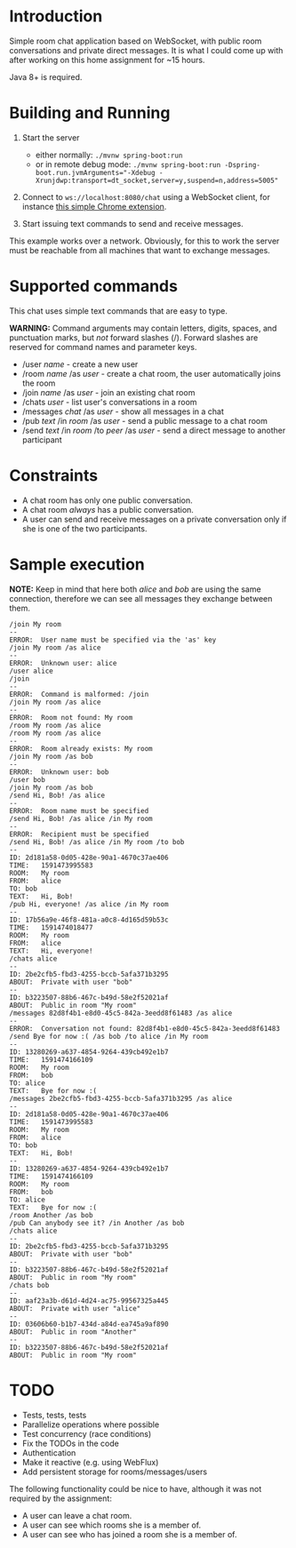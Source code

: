 # Introduction

Simple room chat application based on WebSocket, with public room conversations and private direct messages.
It is what I could come up with after working on this home assignment for ~15 hours.

Java 8+ is required.

# Building and Running

1. Start the server
    - either normally: `./mvnw spring-boot:run`
    - or in remote debug mode: `./mvnw spring-boot:run
    -Dspring-boot.run.jvmArguments="-Xdebug -Xrunjdwp:transport=dt_socket,server=y,suspend=n,address=5005"`

2. Connect to `ws://localhost:8080/chat` using a WebSocket client, for instance 
   [this simple Chrome extension](https://chrome.google.com/webstore/detail/websocket-test-client/fgponpodhbmadfljofbimhhlengambbn).

3. Start issuing text commands to send and receive messages.

This example works over a network. Obviously, for this to work the server must be reachable from all machines that
want to exchange messages.

# Supported commands

This chat uses simple text commands that are easy to type.

**WARNING:** Command arguments may contain letters, digits, spaces, and punctuation marks,
             but _not_ forward slashes (/). Forward slashes are reserved for command names and
             parameter keys.

- /user _name_ - create a new user
- /room _name_ /as _user_ - create a chat room, the user automatically joins the room
- /join _name_ /as _user_ - join an existing chat room
- /chats _user_ - list user's conversations in a room
- /messages _chat_ /as _user_ - show all messages in a chat
- /pub _text_ /in _room_ /as _user_ - send a public message to a chat room
- /send _text_ /in _room_ /to _peer_ /as _user_ - send a direct message to another participant

# Constraints

- A chat room has only one public conversation.
- A chat room *always* has a public conversation.
- A user can send and receive messages on a private conversation only if she is one of the two participants.

# Sample execution

**NOTE:** Keep in mind that here both _alice_ and _bob_ are using the same connection, therefore we can see all messages
          they exchange between them.

```
/join My room
--
ERROR:	User name must be specified via the 'as' key
/join My room /as alice
--
ERROR:	Unknown user: alice
/user alice
/join
--
ERROR:	Command is malformed: /join
/join My room /as alice
--
ERROR:	Room not found: My room
/room My room /as alice
/room My room /as alice
--
ERROR:	Room already exists: My room
/join My room /as bob
--
ERROR:	Unknown user: bob
/user bob
/join My room /as bob
/send Hi, Bob! /as alice
--
ERROR:	Room name must be specified
/send Hi, Bob! /as alice /in My room
--
ERROR:	Recipient must be specified
/send Hi, Bob! /as alice /in My room /to bob
--
ID:	2d181a58-0d05-428e-90a1-4670c37ae406
TIME:	1591473995583
ROOM:	My room
FROM:	alice
TO:	bob
TEXT:	Hi, Bob!
/pub Hi, everyone! /as alice /in My room
--
ID:	17b56a9e-46f8-481a-a0c8-4d165d59b53c
TIME:	1591474018477
ROOM:	My room
FROM:	alice
TEXT:	Hi, everyone!
/chats alice
--
ID:	2be2cfb5-fbd3-4255-bccb-5afa371b3295
ABOUT:	Private with user "bob"
--
ID:	b3223507-88b6-467c-b49d-58e2f52021af
ABOUT:	Public in room "My room"
/messages 82d8f4b1-e8d0-45c5-842a-3eedd8f61483 /as alice
--
ERROR:	Conversation not found: 82d8f4b1-e8d0-45c5-842a-3eedd8f61483
/send Bye for now :( /as bob /to alice /in My room
--
ID:	13280269-a637-4854-9264-439cb492e1b7
TIME:	1591474166109
ROOM:	My room
FROM:	bob
TO:	alice
TEXT:	Bye for now :(
/messages 2be2cfb5-fbd3-4255-bccb-5afa371b3295 /as alice
--
ID:	2d181a58-0d05-428e-90a1-4670c37ae406
TIME:	1591473995583
ROOM:	My room
FROM:	alice
TO:	bob
TEXT:	Hi, Bob!
--
ID:	13280269-a637-4854-9264-439cb492e1b7
TIME:	1591474166109
ROOM:	My room
FROM:	bob
TO:	alice
TEXT:	Bye for now :(
/room Another /as bob
/pub Can anybody see it? /in Another /as bob
/chats alice
--
ID:	2be2cfb5-fbd3-4255-bccb-5afa371b3295
ABOUT:	Private with user "bob"
--
ID:	b3223507-88b6-467c-b49d-58e2f52021af
ABOUT:	Public in room "My room"
/chats bob
--
ID:	aaf23a3b-d61d-4d24-ac75-99567325a445
ABOUT:	Private with user "alice"
--
ID:	03606b60-b1b7-434d-a84d-ea745a9af890
ABOUT:	Public in room "Another"
--
ID:	b3223507-88b6-467c-b49d-58e2f52021af
ABOUT:	Public in room "My room"
```

# TODO

- Tests, tests, tests
- Parallelize operations where possible 
- Test concurrency (race conditions)
- Fix the TODOs in the code
- Authentication
- Make it reactive (e.g. using WebFlux)
- Add persistent storage for rooms/messages/users

The following functionality could be nice to have, although it was not required by the assignment:

- A user can leave a chat room.
- A user can see which rooms she is a member of.
- A user can see who has joined a room she is a member of.